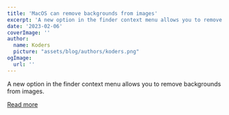 ```yaml
---
title: 'MacOS can remove backgrounds from images'
excerpt: 'A new option in the finder context menu allows you to remove backgrounds from images.'
date: '2023-02-06'
coverImage: ''
author:
  name: Koders
  picture: "assets/blog/authors/koders.png"
ogImage:
  url: ''
---
```


A new option in the finder context menu allows you to remove backgrounds from images.

[Read more](https://dev.to/codepo8/macos-can-remove-backgrounds-from-images-9co)
